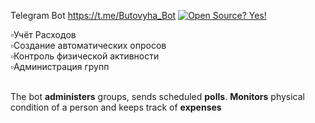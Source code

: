 Telegram Bot https://t.me/Butovyha_Bot
[![Open Source? Yes!](https://badgen.net/badge/Open%20Source%20%3F/Yes%21/green?icon=github)](https://github.com/Naereen/badges/)

<div>▫️Учёт Расходов</div>
<div>▫️Создание автоматических  опросов </div>
<div>▫️Контроль физической активности</div>
<div>▫️Администрация групп</div>
<br>

The bot **administers** groups, sends scheduled **polls**. **Monitors** physical condition of a person and keeps track of **expenses**
